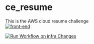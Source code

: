 # ce_resume
This is the AWS cloud resume challenge
</br>
[![front-end](https://github.com/patel78-spec/ce_resume/actions/workflows/front-end-cicd.yml/badge.svg)](https://github.com/patel78-spec/ce_resume/actions/workflows/front-end-cicd.yml)

[![Run Workflow on infra Changes](https://github.com/patel78-spec/ce_resume/actions/workflows/back-end-cicd.yml/badge.svg)](https://github.com/patel78-spec/ce_resume/actions/workflows/back-end-cicd.yml)
